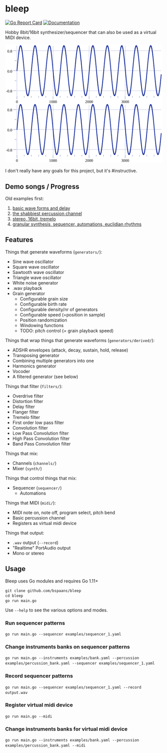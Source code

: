 # bleep

[![Go Report Card](https://goreportcard.com/badge/github.com/bspaans/bleep)](https://goreportcard.com/report/github.com/bspaans/bleep)
[![Documentation](http://img.shields.io/badge/godoc-reference-5272B4.svg?style=flat-square)](http://godoc.org/github.com/bspaans/bleep)

Hobby 8bit/16bit synthesizer/sequencer that can also be used as a virtual MIDI device.

![Sine wave](/demo/plots/sine.png)

I don't really have any goals for this project, but it's #instructive.

## Demo songs / Progress

Old examples first:

1. [basic wave forms and delay](https://github.com/bspaans/bleep/raw/master/demo/demo.mp3)
2. [the shabbiest percussion channel](https://github.com/bspaans/bleep/raw/master/demo/demo2.mp3) 
3. [stereo, 16bit, tremelo](https://github.com/bspaans/bleep/raw/master/demo/demo3.mp3) 
4. [granular synthesis, sequencer, automations, euclidian rhythms](https://github.com/bspaans/bleep/raw/master/demo/demo4.mp3) 

## Features

Things that generate waveforms (`generators/`):

* Sine wave oscillator
* Square wave oscillator
* Sawtooth wave oscillator
* Triangle wave oscillator
* White noise generator
* .wav playback
* Grain generator
  * Configurable grain size
  * Configurable birth rate
  * Configurable density/nr of generators
  * Configurable speed (=position in sample)
  * Position randomization
  * Windowing functions
  * TODO: pitch control (= grain playback speed)


Things that wrap things that generate waveforms (`generators/derived/`):

* ADSHR envelopes (attack, decay, sustain, hold, release)
* Transposing generator
* Combining multiple generators into one
* Harmonics generator
* Vocoder
* A filtered generator (see below)

Things that filter (`filters/`):

* Overdrive filter
* Distortion filter
* Delay filter
* Flanger filter
* Tremelo filter
* First order low pass filter
* Convolution filter
* Low Pass Convolution filter
* High Pass Convolution filter
* Band Pass Convolution filter

Things that mix: 

* Channels (`channels/`)
* Mixer (`synth/`)

Things that control things that mix:

* Sequencer (`sequencer/`)
    * Automations

Things that MIDI (`midi/`):

* MIDI note on, note off, program select, pitch bend
* Basic percussion channel
* Registers as virtual midi device

Things that output:

* `.wav` output (`--record`)
* "Realtime" PortAudio output
* Mono or stereo


## Usage

Bleep uses Go modules and requires Go 1.11+

```
git clone github.com/bspaans/bleep
cd bleep
go run main.go
```

Use `--help` to see the various options and modes.

### Run sequencer patterns

`go run main.go --sequencer examples/sequencer_1.yaml`

### Change instruments banks on sequencer patterns

`go run main.go --instruments examples/bank.yaml --percussion examples/percussion_bank.yaml --sequencer examples/sequencer_1.yaml`

### Record sequencer patterns

`go run main.go --sequencer examples/sequencer_1.yaml --record output.wav`

### Register virtual midi device

`go run main.go --midi`

### Change instruments banks for virtual midi device 

`go run main.go --instruments examples/bank.yaml --percussion examples/percussion_bank.yaml --midi`
